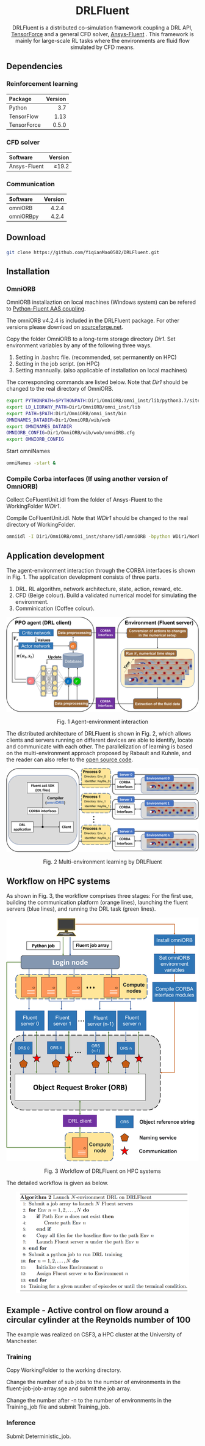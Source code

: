 <div align="center">
<!-- Title: -->
  <h1>DRLFluent</h1>

DRLFluent is a distributed co-simulation framework coupling a DRL API, <a href="https://github.com/tensorforce/tensorforce">TensorForce</a> and a general CFD solver, <a href="https://www.ansys.com/products/fluids/ansys-fluent">Ansys-Fluent</a> . This framework is mainly for large-scale RL tasks where the environments are fluid flow simulated by CFD means.
</div>

## Dependencies
### Reinforcement learning
|      Package     |     Version   |
|:-----------------|--------------:|
| Python           |      3.7      |
| TensorFlow       |      1.13     |
| TensorForce      |      0.5.0    |

### CFD solver
|      Software    |     Version   |
|:-----------------|--------------:|
| Ansys-Fluent     |     ≥19.2     |

### Communication
|      Software    |     Version   |
|:-----------------|--------------:|
| omniORB          |     4.2.4     |
| omniORBpy        |     4.2.4     |


## Download

```bash
git clone https://github.com/YiqianMao0502/DRLFluent.git
```

## Installation

### OmniORB

OmniORB installaztion on local machines (Windows system) can be refered to <a href="https://www.youtube.com/watch?v=v4eZPioTOYs">Python-Fluent AAS coupling</a>. 

The omniORB v4.2.4 is included in the DRLFluent package. For other versions please download on <a href="https://sourceforge.net/projects/omniorb/files/">sourceforge.net</a>.

Copy the folder OmniORB to a long-term storage directory *Dir1*. Set environment variables by any of the following three ways.

1. Setting in .bashrc file. (recommended, set permanently on HPC)
2. Setting in the job script. (on HPC)
3. Setting mannually. (also applicable of installation on local machines)

The corresponding commands are listed below. Note that *Dir1* should be changed to the real directory of OmniORB.

```bash
export PYTHONPATH=$PYTHONPATH:Dir1/OmniORB/omni_inst/lib/python3.7/site-packages
export LD_LIBRARY_PATH=Dir1/OmniORB/omni_inst/lib
export PATH=$PATH:Dir1/OmniORB/omni_inst/bin
OMNINAMES_DATADIR=Dir1/OmniORB/wib/wob
export OMNINAMES_DATADIR
OMNIORB_CONFIG=Dir1/OmniORB/wib/wob/omniORB.cfg
export OMNIORB_CONFIG
```

Start omniNames

```bash
omniNames -start &
```

### Compile Corba interfaces (If using another version of OmniORB)

Collect CoFluentUnit.idl from the folder of Ansys-Fluent to the WorkingFolder *WDir1*. 

Compile CoFluentUnit.idl. Note that *WDir1* should be changed to the real directory of WorkingFolder.

```bash
omniidl -I Dir1/OmniORB/omni_inst/share/idl/omniORB -bpython WDir1/WorkingFolder/CoFluentUnit.idl
```

## Application development

The agent-environment interaction through the CORBA interfaces is shown in Fig. 1. The application development consists of three parts.

1. DRL. RL algorithm, network architecture, state, action, reward, etc.
2. CFD (Beige colour). Build a validated numerical model for simulating the environment.
3. Comminication (Coffee colour). 

<div align="center">

![Interaction](./Figures/Interaction.png)

Fig. 1 Agent-environment interaction
</div>

The distributed architecture of DRLFluent is shown in Fig. 2, which allows clients and servers running on different devices are able to identify, locate and communicate with each other. The parallelization of learning is based on the multi-environment approach proposed by Rabault and Kuhnle, and the reader can also refer to the [open source
code](https://github.com/jerabaul29/Cylinder2DFlowControlDRLParallel).

<div align="center">

![Multi-processing](./Figures/Multi-processing.png)

Fig. 2 Multi-environment learning by DRLFluent
</div>

## Workflow on HPC systems

As shown in Fig. 3, the workflow comprises three stages: For the first use, building the communication platform (orange lines), launching the fluent servers (blue lines), and running the DRL task (green lines).

<div align="center">

![HPC_workflow](./Figures/HPC_workflow.png)

Fig. 3 Workflow of DRLFluent on HPC systems
</div>

The detailed workflow is given as below.

<div align="center">

![Workflow](./Figures/Workflow.png)

</div>

## Example - Active control on flow around a circular cylinder at the Reynolds number of 100 

The example was realized on CSF3, a HPC cluster at the University of Manchester.

### Training

Copy WorkingFolder to the working directory. 

Change the number of sub jobs to the number of environments in the fluent-job-job-array.sge and submit the job array.

Change the number after -n to the number of environments in the Training_job file and submit Training_job.

### Inference
Submit Deterministic_job.
